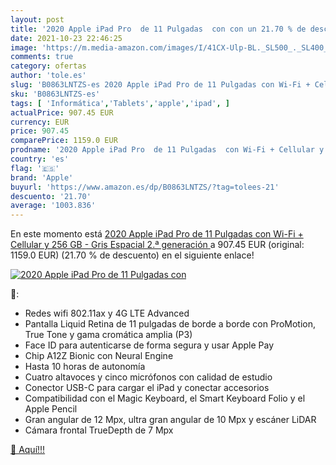 ```yaml
---
layout: post
title: '2020 Apple iPad Pro  de 11 Pulgadas  con con un 21.70 % de descuento'
date: 2021-10-23 22:46:25
image: 'https://m.media-amazon.com/images/I/41CX-Ulp-BL._SL500_._SL400_.jpg'
comments: true
category: ofertas
author: 'tole.es'
slug: 'B0863LNTZS-es 2020 Apple iPad Pro de 11 Pulgadas con Wi-Fi + Cellular y...'
sku: 'B0863LNTZS-es'
tags: [ 'Informática','Tablets','apple','ipad', ]
actualPrice: 907.45 EUR
currency: EUR
price: 907.45
comparePrice: 1159.0 EUR
prodname: '2020 Apple iPad Pro  de 11 Pulgadas  con Wi-Fi + Cellular y 256 GB  - Gris Espacial  2.ª generación '
country: 'es'
flag: '🇪🇸'
brand: 'Apple'
buyurl: 'https://www.amazon.es/dp/B0863LNTZS/?tag=tolees-21'
descuento: '21.70'
average: '1003.836'
---
```


En este momento está [2020 Apple iPad Pro  de 11 Pulgadas  con Wi-Fi + Cellular y 256 GB  - Gris Espacial  2.ª generación ](https://www.amazon.es/dp/B0863LNTZS/?tag=tolees-21) a 907.45 EUR (original: 1159.0 EUR) (21.70 %  de descuento) en el siguiente enlace!

[![2020 Apple iPad Pro  de 11 Pulgadas  con](https://m.media-amazon.com/images/I/41CX-Ulp-BL._SL500_._SL400_.jpg)](https://www.amazon.es/dp/B0863LNTZS/?tag=tolees-21)

🔎:

- Redes wifi 802.11ax y 4G LTE Advanced
- Pantalla Liquid Retina de 11 pulgadas de borde a borde con ProMotion, True Tone y gama cromática amplia (P3)
- Face ID para autenticarse de forma segura y usar Apple Pay
- Chip A12Z Bionic con Neural Engine
- Hasta 10 horas de autonomía
- Cuatro altavoces y cinco micrófonos con calidad de estudio
- Conector USB-C para cargar el iPad y conectar accesorios
- Compatibilidad con el Magic Keyboard, el Smart Keyboard Folio y el Apple Pencil
- Gran angular de 12 Mpx, ultra gran angular de 10 Mpx y escáner LiDAR
- Cámara frontal TrueDepth de 7 Mpx

[🛒 Aquí!!!](https://www.amazon.es/dp/B0863LNTZS/?tag=tolees-21)
